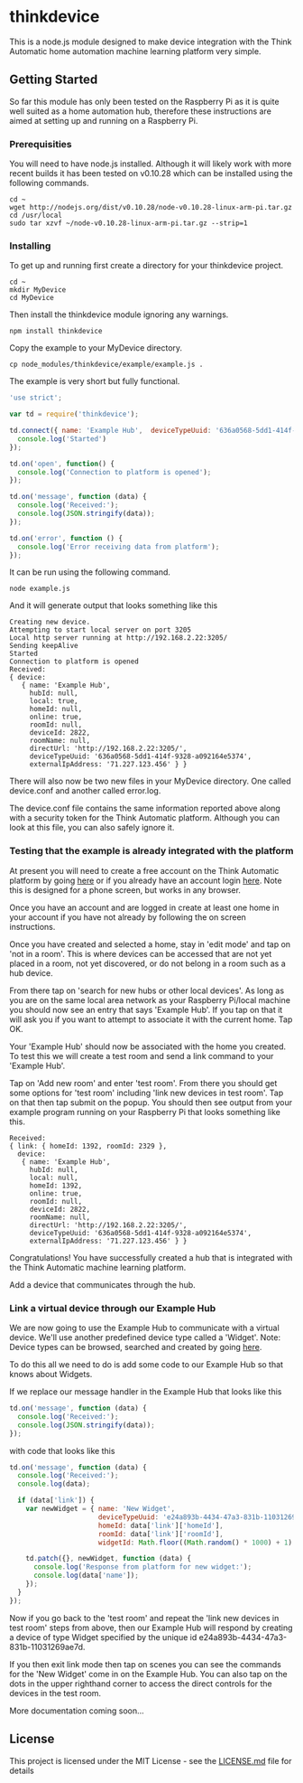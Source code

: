 # thinkdevice
This is a node.js module designed to make device integration with the Think Automatic home automation machine learning platform very simple.

## Getting Started

So far this module has only been tested on the Raspberry Pi as it is quite well suited as a home automation hub, therefore these instructions are aimed at setting up and running on a Raspberry Pi.

### Prerequisities

You will need to have node.js installed. Although it will likely work with more recent builds it has been tested on v0.10.28 which can be installed using the following commands.

```
cd ~
wget http://nodejs.org/dist/v0.10.28/node-v0.10.28-linux-arm-pi.tar.gz
cd /usr/local
sudo tar xzvf ~/node-v0.10.28-linux-arm-pi.tar.gz --strip=1
```

### Installing

To get up and running first create a directory for your thinkdevice project.

```
cd ~
mkdir MyDevice
cd MyDevice
```
Then install the thinkdevice module ignoring any warnings.

``` 
npm install thinkdevice
```
Copy the example to your MyDevice directory.
```
cp node_modules/thinkdevice/example/example.js .
```
The example is very short but fully functional.
```javascript
'use strict';

var td = require('thinkdevice');

td.connect({ name: 'Example Hub',  deviceTypeUuid: '636a0568-5dd1-414f-9328-a092164e5374' }, function () { 
  console.log('Started')
});

td.on('open', function() {
  console.log('Connection to platform is opened');  
});

td.on('message', function (data) {
  console.log('Received:');
  console.log(JSON.stringify(data));
});

td.on('error', function () {
  console.log('Error receiving data from platform');
});
```
It can be run using the following command.
```
node example.js
```
And it will generate output that looks something like this
```
Creating new device.
Attempting to start local server on port 3205
Local http server running at http://192.168.2.22:3205/
Sending keepAlive
Started
Connection to platform is opened
Received:
{ device:
   { name: 'Example Hub',
     hubId: null,
     local: true,
     homeId: null,
     online: true,
     roomId: null,
     deviceId: 2822,
     roomName: null,
     directUrl: 'http://192.168.2.22:3205/',
     deviceTypeUuid: '636a0568-5dd1-414f-9328-a092164e5374',
     externalIpAddress: '71.227.123.456' } }
```
There will also now be two new files in your MyDevice directory. One called device.conf and another called error.log.

The device.conf file contains the same information reported above along with a security token for the Think Automatic platform. Although you can look at this file, you can also safely ignore it.

### Testing that the example is already integrated with the platform

At present you will need to create a free account on the Think Automatic platform by going [here](https://app.thinkautomatic.io/users/register) or if you already have an account login [here](https://app.thinkautomatic.io/users/login). Note this is designed for a phone screen, but works in any browser.

Once you have an account and are logged in create at least one home in your account if you have not already by following the on screen instructions.

Once you have created and selected a home, stay in 'edit mode' and tap on 'not in a room'. This is where devices can be accessed that are not yet placed in a room, not yet discovered, or do not belong in a room such as a hub device.

From there tap on 'search for new hubs or other local devices'. As long as you are on the same local area network as your Raspberry Pi/local machine you should now see an entry that says 'Example Hub'. If you tap on that it will ask you if you want to attempt to associate it with the current home. Tap OK.

Your 'Example Hub' should now be associated with the home you created. To test this we will create a test room and send a link command to your 'Example Hub'.

Tap on 'Add new room' and enter 'test room'. From there you should get some options for 'test room' including 'link new devices in test room'. Tap on that then tap submit on the popup. You should then see output from your example program running on your Raspberry Pi that looks something like this.
```
Received:
{ link: { homeId: 1392, roomId: 2329 },
  device:
   { name: 'Example Hub',
     hubId: null,
     local: null,
     homeId: 1392,
     online: true,
     roomId: null,
     deviceId: 2822,
     roomName: null,
     directUrl: 'http://192.168.2.22:3205/',
     deviceTypeUuid: '636a0568-5dd1-414f-9328-a092164e5374',
     externalIpAddress: '71.227.123.456' } }
```
Congratulations! You have successfully created a hub that is integrated with the Think Automatic machine learning platform.

Add a device that communicates through the hub.

### Link a virtual device through our Example Hub

We are now going to use the Example Hub to communicate with a virtual device. We'll use another predefined device type called a 'Widget'. Note: Device types can be browsed, searched and created by going [here](https://app.thinkautomatic.io/devicetypes).

To do this all we need to do is add some code to our Example Hub so that knows about Widgets.

If we replace our message handler in the Example Hub that looks like this
```javascript
td.on('message', function (data) {
  console.log('Received:');
  console.log(JSON.stringify(data));
});
```
with code that looks like this
```javascript
td.on('message', function (data) {
  console.log('Received:');
  console.log(data);

  if (data['link']) {
    var newWidget = { name: 'New Widget', 
                      deviceTypeUuid: 'e24a893b-4434-47a3-831b-11031269ae7d',
                      homeId: data['link']['homeId'], 
                      roomId: data['link']['roomId'],
                      widgetId: Math.floor((Math.random() * 1000) + 1).toString() };

    td.patch({}, newWidget, function (data) {
      console.log('Response from platform for new widget:');
      console.log(data['name']);
    });
  }
});
```
Now if you go back to the 'test room' and repeat the 'link new devices in test room' steps from above, then our Example Hub will respond by creating a device of type Widget specified by the unique id e24a893b-4434-47a3-831b-11031269ae7d.

If you then exit link mode then tap on scenes you can see the commands for the 'New Widget' come in on the Example Hub. You can also tap on the dots in the upper righthand corner to access the direct controls for the devices in the test room.

More documentation coming soon...

## License

This project is licensed under the MIT License - see the [LICENSE.md](LICENSE.md) file for details


